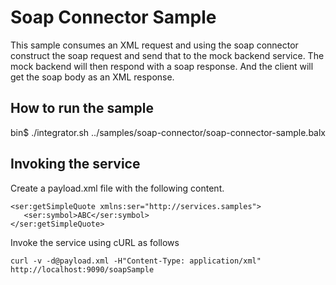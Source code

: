 # Soap Connector Sample

This sample consumes an XML request and using the soap connector construct the soap request and send that to the mock backend service.
The mock backend will then respond with a soap response.
And the client will get the soap body as an XML response.

## How to run the sample

bin$ ./integrator.sh ../samples/soap-connector/soap-connector-sample.balx

## Invoking the service
Create a payload.xml file with the following content.
```
<ser:getSimpleQuote xmlns:ser="http://services.samples">
   <ser:symbol>ABC</ser:symbol>
</ser:getSimpleQuote>
```
Invoke the service using cURL as follows
```
curl -v -d@payload.xml -H"Content-Type: application/xml" http://localhost:9090/soapSample
```